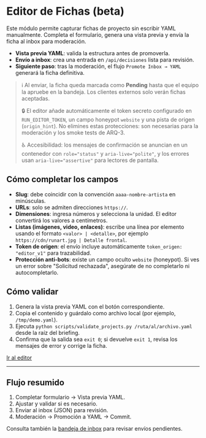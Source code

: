 # Editor de Fichas (beta)

Este módulo permite capturar fichas de proyecto sin escribir YAML manualmente. Completa el formulario, genera una vista previa y envía la ficha al inbox para moderación.

- **Vista previa YAML**: valida la estructura antes de promoverla.
- **Envío a inbox**: crea una entrada en `/api/decisiones` lista para revisión.
- **Siguiente paso**: tras la moderación, el flujo `Promote Inbox → YAML` generará la ficha definitiva.

> ℹ️ Al enviar, la ficha queda marcada como **Pending** hasta que el equipo la apruebe en la bandeja. Los clientes externos solo verán fichas aceptadas.
>
> 🔒 El editor añade automáticamente el token secreto configurado en `RUN_EDITOR_TOKEN`, un campo honeypot `website` y una pista de origen (`origin_hint`). No elimines estas protecciones: son necesarias para la moderación y los smoke tests de ARQ-3.
>
> ♿️ Accesibilidad: los mensajes de confirmación se anuncian en un contenedor con `role="status"` y `aria-live="polite"`, y los errores usan `aria-live="assertive"` para lectores de pantalla.

## Cómo completar los campos

- **Slug**: debe coincidir con la convención `aaaa-nombre-artista` en minúsculas.
- **URLs**: solo se admiten direcciones `https://`.
- **Dimensiones**: ingresa números y selecciona la unidad. El editor convertirá los valores a centímetros.
- **Listas (imágenes, video, enlaces)**: escribe una línea por elemento usando el formato `<valor> | <detalle>`, por ejemplo `https://cdn/runart.jpg | Detalle frontal`.
- **Token de origen**: el envío incluye automáticamente `token_origen: "editor_v1"` para trazabilidad.
- **Protección anti-bots**: existe un campo oculto `website` (honeypot). Si ves un error sobre "Solicitud rechazada", asegúrate de no completarlo ni autocompletarlo.

## Cómo validar

1. Genera la vista previa YAML con el botón correspondiente.
2. Copia el contenido y guárdalo como archivo local (por ejemplo, `/tmp/demo.yaml`).
3. Ejecuta `python scripts/validate_projects.py /ruta/al/archivo.yaml` desde la raíz del briefing.
4. Confirma que la salida sea `exit 0`; si devuelve `exit 1`, revisa los mensajes de error y corrige la ficha.

[Ir al editor](editor.md)

---

## Flujo resumido
1. Completar formulario → Vista previa YAML.
2. Ajustar y validar si es necesario.
3. Enviar al inbox (JSON) para revisión.
4. Moderación → Promoción a YAML → Commit.

Consulta también la [bandeja de inbox](../inbox/index.md) para revisar envíos pendientes.
